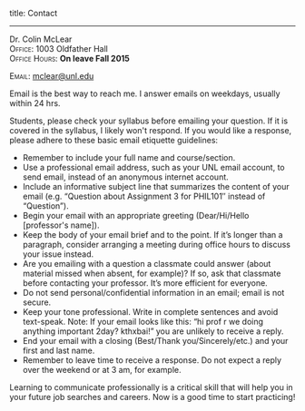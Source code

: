 title: Contact

---

Dr. Colin McLear  
<span style="font-variant:small-caps;">Office</span>: 1003 Oldfather Hall
\
<span style="font-variant:small-caps;">Office Hours</span>: **On leave Fall 2015**
<!-- Office hours: T/R, 11-12 p.m., or by appointment -->  
<span style="font-variant:small-caps;">Email</span>: <a href="&#109;&#97;&#105;&#108;&#116;&#111;&#58;&#109;&#99;&#108;&#101;&#97;&#114;&#64;&#117;&#110;&#108;&#46;&#101;&#100;&#117;">&#109;&#99;&#108;&#101;&#97;&#114;&#64;&#117;&#110;&#108;&#46;&#101;&#100;&#117;</a>
  


Email is the best way to reach me. I answer emails on weekdays, usually within
24 hrs. 

Students, please check your syllabus before emailing your question. If
it is covered in the syllabus, I likely won't respond. If you would like a
response, please adhere to these basic email etiquette guidelines:

- Remember to include your full name and course/section.
- Use a professional email address, such as your UNL email account, to send email, instead of an anonymous internet account.
- Include an informative subject line that summarizes the content of your email (e.g. “Question about Assignment 3 for PHIL101″ instead of “Question”).
- Begin your email with an appropriate greeting (Dear/Hi/Hello [professor's name]).
- Keep the body of your email brief and to the point. If it’s longer than a paragraph, consider arranging a meeting during office hours to discuss your issue instead.
- Are you emailing with a question a classmate could answer (about material missed when absent, for example)? If so, ask that classmate before contacting your professor. It’s more efficient for everyone.
- Do not send personal/confidential information in an email; email is not secure.
- Keep your tone professional. Write in complete sentences and avoid text-speak. Note: If your email looks like this: “hi prof r we doing anything important 2day? kthxbai!” you are unlikely to receive a reply.
- End your email with a closing (Best/Thank you/Sincerely/etc.) and your first and last name.
- Remember to leave time to receive a response. Do not expect a reply over the weekend or at 3 am, for example.

Learning to communicate professionally is a critical skill that will help you in your future job searches and careers. Now is a good time to start practicing!
